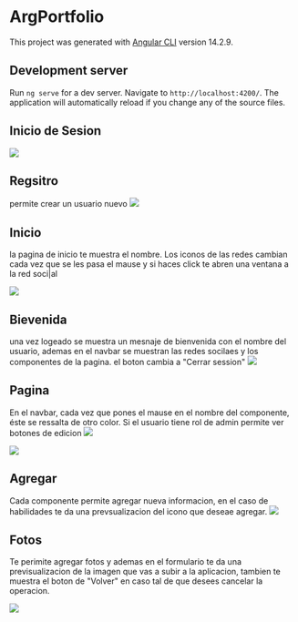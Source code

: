 # ArgPortfolio

This project was generated with [Angular CLI](https://github.com/angular/angular-cli) version 14.2.9.

## Development server

Run `ng serve` for a dev server. Navigate to `http://localhost:4200/`. The application will automatically reload if you change any of the source files.

## Inicio de Sesion
![](https://github.com/webmarcia/Arg-Portfolio-Frontend/blob/main/incio%20sesion.png)

## Regsitro 
permite crear un usuario nuevo 
![](https://github.com/webmarcia/Arg-Portfolio-Frontend/blob/main/registro.png)

## Inicio 

la pagina de inicio te muestra el nombre. Los iconos de las redes cambian cada vez que se les pasa el mause y si haces click te abren una ventana a la red soci|al 

![](https://github.com/webmarcia/Arg-Portfolio-Frontend/blob/main/incicio.png)

## Bievenida
una vez logeado se muestra un mesnaje de bienvenida con el nombre del usuario, ademas en el navbar se muestran las redes socilaes y los componentes de la pagina. el boton cambia a "Cerrar session"
![](https://github.com/webmarcia/Arg-Portfolio-Frontend/blob/main/bienvenida.png)

## Pagina
En el navbar, cada vez que pones el mause en el nombre del componente, éste se ressalta de otro color. Si el usuario tiene rol de admin permite ver botones de edicion 
![](https://github.com/webmarcia/Arg-Portfolio-Frontend/blob/main/sobre-mi.png)

![](https://github.com/webmarcia/Arg-Portfolio-Frontend/blob/main/estudio.png)

## Agregar
Cada componente permite agregar nueva informacion, en el caso de habilidades te da una prevsualizacion del icono que deseae agregar.
![](https://github.com/webmarcia/Arg-Portfolio-Frontend/blob/main/crear.png)

## Fotos
Te perimite agregar fotos y ademas en el formulario te da una previsualizacion de la imagen que vas a subir a la aplicacion, tambien te muestra el boton de "Volver" en caso tal de que desees cancelar la operacion.

![](https://github.com/webmarcia/Arg-Portfolio-Frontend/blob/main/previsualizacion.png)
